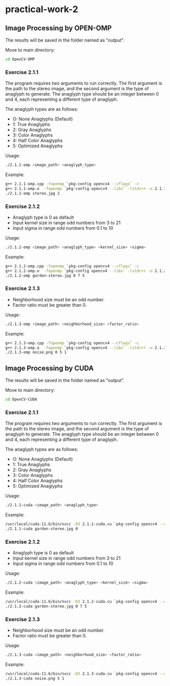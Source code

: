 # practical-work-2

## Image Processing by OPEN-OMP
The results will be saved in the folder named as "output".

Move to main directory:
```bash
cd OpenCV-OMP
```

### Exercise 2.1.1

The program requires two arguments to run correctly. The first argument is the path to the stereo image, and the second argument is the type of anaglyph to generate. The anaglyph type should be an integer between 0 and 4, each representing a different type of anaglyph.

The anaglyph types are as follows:
- O: None Anaglyphs (Default)
- 1: True Anaglyphs
- 2: Gray Anaglyphs
- 3: Color Anaglyphs
- 4: Half Color Anaglyphs
- 5: Optimized Anaglyphs

Usage:
```bash
./2.1.1-omp <image_path> <anaglyph_type>
```

Example:
```bash
g++ 2.1.1-omp.cpp -fopenmp `pkg-config opencv4 --cflags` -c
g++ 2.1.1-omp.o  -fopenmp `pkg-config opencv4 --libs` -lstdc++ -o 2.1.1-omp
./2.1.1-omp stereo.jpg 2
```

### Exercise 2.1.2

- Anaglyph type is 0 as default
- Input kernel size in range odd numbers from 3 to 21
- Input sigma in range odd numbers from 0.1 to 10
  
Usage:
```bash
./2.1.2-omp <image_path> <anaglyph_type> <kernel_size> <sigma>
```

Example:
```bash
g++ 2.1.2-omp.cpp -fopenmp `pkg-config opencv4 --cflags` -c
g++ 2.1.2-omp.o  -fopenmp `pkg-config opencv4 --libs` -lstdc++ -o 2.1.2-omp
./2.1.2-omp garden-stereo.jpg 0 7 5
```

### Exercise 2.1.3

- Neighborhood size must be an odd number.
- Factor ratio must be greater than 0.

Usage:
```bash
./2.1.3-omp <image_path> <neighborhood_size> <factor_ratio>
```

Example:
```bash
g++ 2.1.3-omp.cpp -fopenmp `pkg-config opencv4 --cflags` -c
g++ 2.1.3-omp.o  -fopenmp `pkg-config opencv4 --libs` -lstdc++ -o 2.1.3-omp
./2.1.3-omp noise.png 0 5 1
```

## Image Processing by CUDA
The results will be saved in the folder named as "output".

Move to main directory:
```bash
cd OpenCV-CUDA
```

### Exercise 2.1.1

The program requires two arguments to run correctly. The first argument is the path to the stereo image, and the second argument is the type of anaglyph to generate. The anaglyph type should be an integer between 0 and 4, each representing a different type of anaglyph.

The anaglyph types are as follows:
- O: None Anaglyphs (Default)
- 1: True Anaglyphs
- 2: Gray Anaglyphs
- 3: Color Anaglyphs
- 4: Half Color Anaglyphs
- 5: Optimized Anaglyphs

Usage:
```bash
./2.1.1-cuda <image_path> <anaglyph_type>
```

Example:
```bash
/usr/local/cuda-11.6/bin/nvcc -O3 2.1.1-cuda.cu `pkg-config opencv4 --cflags --libs` -o 2.1.1-cuda
./2.1.1-cuda garden-stereo.jpg 0
```

### Exercise 2.1.2

- Anaglyph type is 0 as default
- Input kernel size in range odd numbers from 3 to 21
- Input sigma in range odd numbers from 0.1 to 10
  
Usage:
```bash
./2.1.2-cuda <image_path> <anaglyph_type> <kernel_size> <sigma>
```

Example:
```bash
/usr/local/cuda-11.6/bin/nvcc -O3 2.1.2-cuda.cu `pkg-config opencv4 --cflags --libs` -o 2.1.2-cuda
./2.1.2-cuda garden-stereo.jpg 0 7 5
```

### Exercise 2.1.3

- Neighborhood size must be an odd number.
- Factor ratio must be greater than 0.

Usage:
```bash
./2.1.3-cuda <image_path> <neighborhood_size> <factor_ratio>
```

Example:
```bash
/usr/local/cuda-11.6/bin/nvcc -O3 2.1.3-cuda.cu `pkg-config opencv4 --cflags --libs` -o 2.1.3-cuda
./2.1.3-cuda noise.png 5 1
```